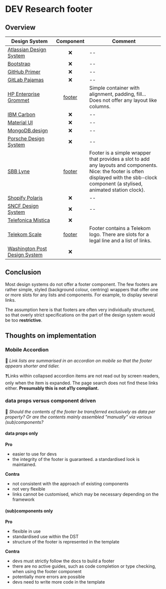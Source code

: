 <!--
SPDX-FileCopyrightText: 2025 DB Systel GmbH

SPDX-License-Identifier: Apache-2.0
-->

# DEV Research footer

## Overview

| Design System                                                                           |                                         Component                                         | Comment                                                                                                                                                                                   |
| --------------------------------------------------------------------------------------- | :---------------------------------------------------------------------------------------: | ----------------------------------------------------------------------------------------------------------------------------------------------------------------------------------------- |
| [Atlassian Design System](https://bitbucket.org/atlassian/atlaskit/src/master/)         |                                            ❌                                             | --                                                                                                                                                                                        |
| [Bootstrap](https://github.com/twbs/bootstrap)                                          |                                            ❌                                             | --                                                                                                                                                                                        |
| [GitHub Primer](https://github.com/primer/css)                                          |                                            ❌                                             | --                                                                                                                                                                                        |
| [GitLab Pajamas](https://gitlab.com/gitlab-org/gitlab-services/design.gitlab.com)       |                                            ❌                                             | --                                                                                                                                                                                        |
| [HP Enterprise Grommet](https://github.com/grommet/grommet)                             |                          [footer](https://v2.grommet.io/footer)                           | Simple container with alignment, padding, fill... Does not offer any layout like columns.                                                                                                 |
| [IBM Carbon](https://github.com/carbon-design-system/carbon)                            |                                            ❌                                             | --                                                                                                                                                                                        |
| [Material UI](https://github.com/mui/material-ui)                                       |                                            ❌                                             | --                                                                                                                                                                                        |
| [MongoDB.design](https://github.com/mongodb/design)                                     |                                            ❌                                             | --                                                                                                                                                                                        |
| [Porsche Design System](https://github.com/porsche-design-system/porsche-design-system) |                                            ❌                                             | --                                                                                                                                                                                        |
| [SBB Lyne](https://github.com/lyne-design-system/lyne-components)                       |     [footer](https://lyne-storybook.app.sbb.ch/?path=/docs/elements-sbb-footer--docs)     | Footer is a simple wrapper that provides a slot to add any layouts and components. Nice: the footer is often displayed with the sbb-clock component (a stylised, animated station clock). |
| [Shopify Polaris](https://github.com/Shopify/polaris)                                   |                                            ❌                                             | --                                                                                                                                                                                        |
| [SNCF Design System](https://gitlab.com/SNCF/wcs)                                       |                                            ❌                                             | --                                                                                                                                                                                        |
| [Telefonica Mistica](https://github.com/Telefonica/mistica-web)                         |                                            ❌                                             |                                                                                                                                                                                           |
| [Telekom Scale](https://github.com/telekom/scale)                                       | [footer](https://telekom.github.io/scale/?path=/docs/components-telekom-footer--standard) | Footer contains a Telekom logo. There are slots for a legal line and a list of links.                                                                                                     |
| [Washington Post Design System](https://build.washingtonpost.com/)                      |                                            ❌                                             |                                                                                                                                                                                           |

## Conclusion

Most design systems do not offer a footer component. The few footers are rather simple, styled (background colour, centring) wrappers that offer one or more slots for any lists and components. For example, to display several links.

The assumption here is that footers are often very individually structured, so that overly strict specifications on the part of the design system would be too **restrictive**.

## Thoughts on implementation

### Mobile Accordion

🧠 _Link lists are summarised in an accordion on mobile so that the footer appears shorter and tidier._

❓Links within collapsed accordion items are not read out by screen readers, only when the item is expanded. The page search does not find these links either. **Presumably this is not a11y compliant.**

### data props versus component driven

🧠 _Should the contents of the footer be transferred exclusively as data per property? Or are the contents mainly assembled "manually" via various (sub)components?_

#### data props only

**Pro**

- easier to use for devs
- the integrity of the footer is guaranteed. a standardised look is maintained.

**Contra**

- not consistent with the approach of existing components
- not very flexible
- links cannot be customised, which may be necessary depending on the framework

#### (sub)components only

**Pro**

- flexible in use
- standardised use within the DST
- structure of the footer is represented in the template

**Contra**

- devs must strictly follow the docs to build a footer
- there are no active guides, such as code completion or type checking, when using the footer component
- potentially more errors are possible
- devs need to write more code in the template

